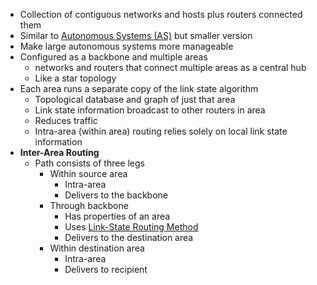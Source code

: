 - Collection of contiguous networks and hosts plus routers connected them
- Similar to [Autonomous Systems (AS)](401/CS408/Autonomous%20Systems%20(AS).md) but smaller version
- Make large autonomous systems more manageable
- Configured as a backbone and multiple areas
	- networks and routers that connect multiple areas as a central hub
	- Like a star topology
- Each area runs a separate copy of the link state algorithm
	- Topological database and graph of just that area
	- Link state information broadcast to other routers in area
	- Reduces traffic
	- Intra-area (within area) routing relies solely on local link state information
- **Inter-Area Routing**
	- Path consists of three legs
		- Within source area
			- Intra-area
			- Delivers to the backbone
		- Through backbone
			- Has properties of an area
			- Uses [Link-State Routing Method](401/CS408/Routing.md#Link-State%20Routing%20Method)
			- Delivers to the destination area
		- Within destination area
			- Intra-area
			- Delivers to recipient